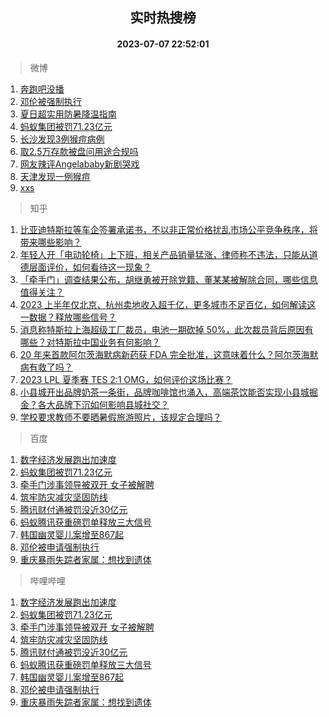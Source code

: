 <div align="center"><h2>实时热搜榜</h2><h4>2023-07-07 22:52:01</h4></div>

> 微博  

1. [奔跑吧没播](https://s.weibo.com/weibo?q=%23%E5%A5%94%E8%B7%91%E5%90%A7%E6%B2%A1%E6%92%AD%23&t=31&band_rank=1&Refer=top)<br />
2. [邓伦被强制执行](https://s.weibo.com/weibo?q=%23%E9%82%93%E4%BC%A6%E8%A2%AB%E5%BC%BA%E5%88%B6%E6%89%A7%E8%A1%8C%23&t=31&band_rank=2&Refer=top)<br />
3. [夏日超实用防暑降温指南](https://s.weibo.com/weibo?q=%23%E5%A4%8F%E6%97%A5%E8%B6%85%E5%AE%9E%E7%94%A8%E9%98%B2%E6%9A%91%E9%99%8D%E6%B8%A9%E6%8C%87%E5%8D%97%23&t=31&band_rank=3&Refer=top)<br />
4. [蚂蚁集团被罚71.23亿元](https://s.weibo.com/weibo?q=%23%E8%9A%82%E8%9A%81%E9%9B%86%E5%9B%A2%E8%A2%AB%E7%BD%9A71.23%E4%BA%BF%E5%85%83%23&t=31&band_rank=4&Refer=top)<br />
5. [长沙发现3例猴痘病例](https://s.weibo.com/weibo?q=%23%E9%95%BF%E6%B2%99%E5%8F%91%E7%8E%B03%E4%BE%8B%E7%8C%B4%E7%97%98%E7%97%85%E4%BE%8B%23&t=31&band_rank=5&Refer=top)<br />
6. [取2.5万存款被盘问用途合规吗](https://s.weibo.com/weibo?q=%23%E5%8F%962.5%E4%B8%87%E5%AD%98%E6%AC%BE%E8%A2%AB%E7%9B%98%E9%97%AE%E7%94%A8%E9%80%94%E5%90%88%E8%A7%84%E5%90%97%23&t=31&band_rank=6&Refer=top)<br />
7. [网友辣评Angelababy新剧哭戏](https://s.weibo.com/weibo?q=%23%E7%BD%91%E5%8F%8B%E8%BE%A3%E8%AF%84Angelababy%E6%96%B0%E5%89%A7%E5%93%AD%E6%88%8F%23&t=31&band_rank=7&Refer=top)<br />
8. [天津发现一例猴痘](https://s.weibo.com/weibo?q=%23%E5%A4%A9%E6%B4%A5%E5%8F%91%E7%8E%B0%E4%B8%80%E4%BE%8B%E7%8C%B4%E7%97%98%23&t=31&band_rank=8&Refer=top)<br />
9. [xxs](https://s.weibo.com/weibo?q=xxs&t=31&band_rank=9&Refer=top)<br />

> 知乎  

1. [比亚迪特斯拉等车企签署承诺书，不以非正常价格扰乱市场公平竞争秩序，将带来哪些影响？](https://www.zhihu.com/question/610644843)<br />
2. [年轻人开「电动轮椅」上下班，相关产品销量猛涨，律师称不违法，只能从道德层面评价，如何看待这一现象？](https://www.zhihu.com/question/610638966)<br />
3. [「牵手门」调查结果公布，胡继勇被开除党籍、董某某被解除合同，哪些信息值得关注？](https://www.zhihu.com/question/610925955)<br />
4. [2023 上半年仅北京、杭州卖地收入超千亿，更多城市不足百亿，如何解读这一数据？释放哪些信号？](https://www.zhihu.com/question/610863406)<br />
5. [消息称特斯拉上海超级工厂裁员，电池一期砍掉 50%，此次裁员背后原因有哪些？对特斯拉中国业务有何影响？](https://www.zhihu.com/question/610755769)<br />
6. [20 年来首款阿尔茨海默病新药获 FDA 完全批准，这意味着什么？阿尔茨海默病有救了吗？](https://www.zhihu.com/question/610805024)<br />
7. [2023 LPL 夏季赛 TES 2:1 OMG，如何评价这场比赛？](https://www.zhihu.com/question/610905606)<br />
8. [小县城开出品牌奶茶一条街，品牌咖啡馆也涌入，高端茶饮能否实现小县城掘金？各大品牌下沉如何影响县城社交？](https://www.zhihu.com/question/610806099)<br />
9. [学校要求教师不要晒暑假旅游照片，该规定合理吗？](https://www.zhihu.com/question/610704275)<br />

> 百度  

1. [数字经济发展跑出加速度](https://www.baidu.com/s?wd=%E6%95%B0%E5%AD%97%E7%BB%8F%E6%B5%8E%E5%8F%91%E5%B1%95%E8%B7%91%E5%87%BA%E5%8A%A0%E9%80%9F%E5%BA%A6&sa=fyb_news&rsv_dl=fyb_news)<br />
2. [蚂蚁集团被罚71.23亿元](https://www.baidu.com/s?wd=%E8%9A%82%E8%9A%81%E9%9B%86%E5%9B%A2%E8%A2%AB%E7%BD%9A71.23%E4%BA%BF%E5%85%83&sa=fyb_news&rsv_dl=fyb_news)<br />
3. [牵手门涉事领导被双开 女子被解聘](https://www.baidu.com/s?wd=%E7%89%B5%E6%89%8B%E9%97%A8%E6%B6%89%E4%BA%8B%E9%A2%86%E5%AF%BC%E8%A2%AB%E5%8F%8C%E5%BC%80+%E5%A5%B3%E5%AD%90%E8%A2%AB%E8%A7%A3%E8%81%98&sa=fyb_news&rsv_dl=fyb_news)<br />
4. [筑牢防灾减灾坚固防线](https://www.baidu.com/s?wd=%E7%AD%91%E7%89%A2%E9%98%B2%E7%81%BE%E5%87%8F%E7%81%BE%E5%9D%9A%E5%9B%BA%E9%98%B2%E7%BA%BF&sa=fyb_news&rsv_dl=fyb_news)<br />
5. [腾讯财付通被罚没近30亿元](https://www.baidu.com/s?wd=%E8%85%BE%E8%AE%AF%E8%B4%A2%E4%BB%98%E9%80%9A%E8%A2%AB%E7%BD%9A%E6%B2%A1%E8%BF%9130%E4%BA%BF%E5%85%83&sa=fyb_news&rsv_dl=fyb_news)<br />
6. [蚂蚁腾讯获重磅罚单释放三大信号](https://www.baidu.com/s?wd=%E8%9A%82%E8%9A%81%E8%85%BE%E8%AE%AF%E8%8E%B7%E9%87%8D%E7%A3%85%E7%BD%9A%E5%8D%95%E9%87%8A%E6%94%BE%E4%B8%89%E5%A4%A7%E4%BF%A1%E5%8F%B7&sa=fyb_news&rsv_dl=fyb_news)<br />
7. [韩国幽灵婴儿案增至867起](https://www.baidu.com/s?wd=%E9%9F%A9%E5%9B%BD%E5%B9%BD%E7%81%B5%E5%A9%B4%E5%84%BF%E6%A1%88%E5%A2%9E%E8%87%B3867%E8%B5%B7&sa=fyb_news&rsv_dl=fyb_news)<br />
8. [邓伦被申请强制执行](https://www.baidu.com/s?wd=%E9%82%93%E4%BC%A6%E8%A2%AB%E7%94%B3%E8%AF%B7%E5%BC%BA%E5%88%B6%E6%89%A7%E8%A1%8C&sa=fyb_news&rsv_dl=fyb_news)<br />
9. [重庆暴雨失踪者家属：想找到遗体](https://www.baidu.com/s?wd=%E9%87%8D%E5%BA%86%E6%9A%B4%E9%9B%A8%E5%A4%B1%E8%B8%AA%E8%80%85%E5%AE%B6%E5%B1%9E%EF%BC%9A%E6%83%B3%E6%89%BE%E5%88%B0%E9%81%97%E4%BD%93&sa=fyb_news&rsv_dl=fyb_news)<br />

> 哔哩哔哩  

1. [数字经济发展跑出加速度](https://www.baidu.com/s?wd=%E6%95%B0%E5%AD%97%E7%BB%8F%E6%B5%8E%E5%8F%91%E5%B1%95%E8%B7%91%E5%87%BA%E5%8A%A0%E9%80%9F%E5%BA%A6&sa=fyb_news&rsv_dl=fyb_news)<br />
2. [蚂蚁集团被罚71.23亿元](https://www.baidu.com/s?wd=%E8%9A%82%E8%9A%81%E9%9B%86%E5%9B%A2%E8%A2%AB%E7%BD%9A71.23%E4%BA%BF%E5%85%83&sa=fyb_news&rsv_dl=fyb_news)<br />
3. [牵手门涉事领导被双开 女子被解聘](https://www.baidu.com/s?wd=%E7%89%B5%E6%89%8B%E9%97%A8%E6%B6%89%E4%BA%8B%E9%A2%86%E5%AF%BC%E8%A2%AB%E5%8F%8C%E5%BC%80+%E5%A5%B3%E5%AD%90%E8%A2%AB%E8%A7%A3%E8%81%98&sa=fyb_news&rsv_dl=fyb_news)<br />
4. [筑牢防灾减灾坚固防线](https://www.baidu.com/s?wd=%E7%AD%91%E7%89%A2%E9%98%B2%E7%81%BE%E5%87%8F%E7%81%BE%E5%9D%9A%E5%9B%BA%E9%98%B2%E7%BA%BF&sa=fyb_news&rsv_dl=fyb_news)<br />
5. [腾讯财付通被罚没近30亿元](https://www.baidu.com/s?wd=%E8%85%BE%E8%AE%AF%E8%B4%A2%E4%BB%98%E9%80%9A%E8%A2%AB%E7%BD%9A%E6%B2%A1%E8%BF%9130%E4%BA%BF%E5%85%83&sa=fyb_news&rsv_dl=fyb_news)<br />
6. [蚂蚁腾讯获重磅罚单释放三大信号](https://www.baidu.com/s?wd=%E8%9A%82%E8%9A%81%E8%85%BE%E8%AE%AF%E8%8E%B7%E9%87%8D%E7%A3%85%E7%BD%9A%E5%8D%95%E9%87%8A%E6%94%BE%E4%B8%89%E5%A4%A7%E4%BF%A1%E5%8F%B7&sa=fyb_news&rsv_dl=fyb_news)<br />
7. [韩国幽灵婴儿案增至867起](https://www.baidu.com/s?wd=%E9%9F%A9%E5%9B%BD%E5%B9%BD%E7%81%B5%E5%A9%B4%E5%84%BF%E6%A1%88%E5%A2%9E%E8%87%B3867%E8%B5%B7&sa=fyb_news&rsv_dl=fyb_news)<br />
8. [邓伦被申请强制执行](https://www.baidu.com/s?wd=%E9%82%93%E4%BC%A6%E8%A2%AB%E7%94%B3%E8%AF%B7%E5%BC%BA%E5%88%B6%E6%89%A7%E8%A1%8C&sa=fyb_news&rsv_dl=fyb_news)<br />
9. [重庆暴雨失踪者家属：想找到遗体](https://www.baidu.com/s?wd=%E9%87%8D%E5%BA%86%E6%9A%B4%E9%9B%A8%E5%A4%B1%E8%B8%AA%E8%80%85%E5%AE%B6%E5%B1%9E%EF%BC%9A%E6%83%B3%E6%89%BE%E5%88%B0%E9%81%97%E4%BD%93&sa=fyb_news&rsv_dl=fyb_news)<br />
